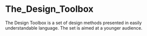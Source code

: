 # The_Design_Toolbox
The Design Toolbox is a set of design methods presented in easily understandable language. The set is aimed at a younger audience. 

